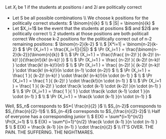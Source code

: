Let $X_i$ be 1 if the students at positions $i$ and $2i$ are politically correct
<ul>
<li> Let S be all possible combinations \\
We choose k positions for the politically correct students: $ \binom{n}{k} $ \\
$ |S| = \binom{n}{k} $
	<li> Let $X_i=1$ be the event that the students at positions $i$ and $2i$ are politically correct \\
2 students at those positions are both politicall correct
We choose k-2 positions for the politically correct out of n-2 remaining positions: $ \binom{n-2}{k-2} $ \\
$ |X*i=1| = \binom{n-2}{k-2} $
	      $ \Pr (X_i=1 ) = \frac{X_i=1|}{|S|} $
	      $ \Pr (X_i=1 ) = \frac{\binom{n-2}{k-2}}{\binom{n}{k}} $ \\
	      $ \Pr (X_i=1 ) = \frac{\frac{ (n-2)! }{ (k-2)! (n-k)! }}{\frac{n!}{k! (n-k)! }} $ \\
	      $ \Pr (X_i=1 ) = \frac{ (n-2)! }{ (k-2)! (n-k)! } \cdot \frac{k! (n-k)!}{n!} $ \\
	      $ \Pr (X_i=1 ) = \frac{ (n-2)! }{ (k-2)! (n-k)! } \cdot \frac{k! (n-k)!}{n \cdot (n-1) \cdot (n-2)!} $ \\
	      $ \Pr (X_i=1 ) = \frac{ 1 }{ (k-2)! (n-k)! } \cdot \frac{k! (n-k)!}{n \cdot (n-1) } $ \\
	      $ \Pr (X_i=1 ) = \frac{ 1 }{ (k-2)! } \cdot \frac{k!}{n \cdot (n-1) } $ \\
	      $ \Pr (X_i=1 ) = \frac{ 1 }{ (k-2)! } \cdot \frac{k \cdot (k-1) \cdot (k-2)! }{n \cdot (n-1) } $ \\
	      $ \Pr (X_i=1 ) = \frac{ 1 }{ 1 } \cdot \frac{k \cdot (k-1) \cdot 1 }{n \cdot (n-1) } $ \\
	      $ \Pr (X_i=1 ) = \frac{k \cdot (k-1) }{n \cdot (n-1) } $
</ul>
Well, $S_n$ corresponds to $S*{ \frac{n}{2} }$ \\
$S_{n-2}$ corresponds to $S_{\frac{n}{2}-1}$ \\
$S_{n-4}$ corresponds to $S_{\frac{n}{2}-2}$ \\
Half of everyone has a corresponding junior \\
$ E(X) = \sum*{i=1}^{n/2} \Pr(X_i=1) $ \\
$ E(X) = \sum*{i=1}^{n/2} \frac{k \cdot (k-1) }{n \cdot (n-1) } $ \\
$ E(X) = \frac{k (k-1) }{n (n-1) } \cdot \frac{n}{2} $ \\
IT'S OVER. THE PAIN. THE SUFFERING. THE NIGHTMARES.
